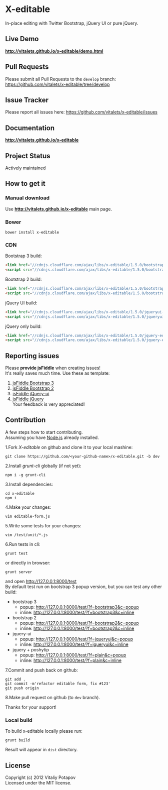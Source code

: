 # X-editable
In-place editing with Twitter Bootstrap, jQuery UI or pure jQuery.  

## Live Demo
**http://vitalets.github.io/x-editable/demo.html**

## Pull Requests
Please submit all Pull Requests to the `develop` branch:  https://github.com/vitalets/x-editable/tree/develop

## Issue Tracker
Please report all issues here:  https://github.com/vitalets/x-editable/issues

## Documentation
**http://vitalets.github.io/x-editable**

## Project Status
Actively maintained

## How to get it

### Manual download
Use **http://vitalets.github.io/x-editable** main page.

### Bower
````
bower install x-editable
````

### CDN
Bootstrap 3 build:
````html
<link href="//cdnjs.cloudflare.com/ajax/libs/x-editable/1.5.0/bootstrap3-editable/css/bootstrap-editable.css" rel="stylesheet"/>
<script src="//cdnjs.cloudflare.com/ajax/libs/x-editable/1.5.0/bootstrap3-editable/js/bootstrap-editable.min.js"></script>
````

Bootstrap 2 build:
````html
<link href="//cdnjs.cloudflare.com/ajax/libs/x-editable/1.5.0/bootstrap-editable/css/bootstrap-editable.css" rel="stylesheet"/>
<script src="//cdnjs.cloudflare.com/ajax/libs/x-editable/1.5.0/bootstrap-editable/js/bootstrap-editable.min.js"></script>
````

jQuery UI build:
````html
<link href="//cdnjs.cloudflare.com/ajax/libs/x-editable/1.5.0/jqueryui-editable/css/jqueryui-editable.css" rel="stylesheet"/>
<script src="//cdnjs.cloudflare.com/ajax/libs/x-editable/1.5.0/jqueryui-editable/js/jqueryui-editable.min.js"></script>
````

jQuery only build:
````html
<link href="//cdnjs.cloudflare.com/ajax/libs/x-editable/1.5.0/jquery-editable/css/jquery-editable.css" rel="stylesheet"/>
<script src="//cdnjs.cloudflare.com/ajax/libs/x-editable/1.5.0/jquery-editable/js/jquery-editable-poshytip.min.js"></script>
````


## Reporting issues
Please **provide jsFiddle** when creating issues!   
It's really saves much time. Use these as template:   
1. [jsFiddle Bootstrap 3](http://jsfiddle.net/xBB5x/2265/)  
2. [jsFiddle Bootstrap 2](http://jsfiddle.net/xBB5x/1817/)  
3. [jsFiddle jQuery-ui](http://jsfiddle.net/xBB5x/2511/)  
4. [jsFiddle jQuery](http://jsfiddle.net/xBB5x/197)    
Your feedback is very appreciated!

## Contribution
A few steps how to start contributing.  
Assuming you have [Node.js](http://nodejs.org/) already installed.

1.Fork *X-editable* on github and clone it to your local mashine:
````
git clone https://github.com/<your-github-name>/x-editable.git -b dev
````
2.Install *grunt-cli* globally (if not yet):
````
npm i -g grunt-cli
````
3.Install dependencies:  
````
cd x-editable
npm i
````
4.Make your changes:  
````
vim editable-form.js
````
5.Write some tests for your changes:
````
vim /test/unit/*.js
````
6.Run tests in cli:  
````
grunt test
````
or directly in browser:
````
grunt server
````
and open http://127.0.0.1:8000/test  
By default test run on bootstrap 3 popup version, but you can test any other build:  

* bootstrap 3
  * popup: http://127.0.0.1:8000/test/?f=bootstrap3&c=popup  
  * inline: http://127.0.0.1:8000/test/?f=bootstrap3&c=inline  
* bootstrap 2
  * popup: http://127.0.0.1:8000/test/?f=bootstrap2&c=popup 
  * inline: http://127.0.0.1:8000/test/?f=bootstrap2&c=inline
* jquery-ui
  * popup: http://127.0.0.1:8000/test/?f=jqueryui&c=popup 
  * inline: http://127.0.0.1:8000/test/?f=jqueryui&c=inline
* jquery + poshytip
  * popup: http://127.0.0.1:8000/test/?f=plain&c=popup 
  * inline: http://127.0.0.1:8000/test/?f=plain&c=inline

7.Commit and push back on github:  
````
git add .
git commit -m'refactor editable form, fix #123'
git push origin
````
8.Make pull request on github (to `dev` branch).  
 
Thanks for your support!

### Local build
To build x-editable locally please run:
````
grunt build
````
Result will appear in `dist` directory.

## License
Copyright (c) 2012 Vitaliy Potapov  
Licensed under the MIT license.
